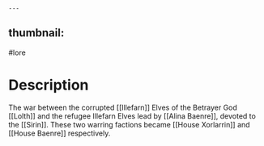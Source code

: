 	---
thumbnail:
---
#lore
# Description
The war between the corrupted [[Illefarn]] Elves of the Betrayer God [[Lolth]] and the refugee Illefarn Elves lead by [[Alina Baenre]], devoted to the [[Sirin]]. These two warring factions became [[House Xorlarrin]] and [[House Baenre]] respectively.